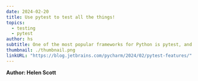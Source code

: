 ```yaml
---
date: 2024-02-20
title: Use pytest to test all the things!
topics:
  - testing
  - pytest
author: hs
subtitle: One of the most popular frameworks for Python is pytest, and it comes with several cool features. I’m going to show you three of them in this blog post.
thumbnail: ./thumbnail.png
linkURL: "https://blog.jetbrains.com/pycharm/2024/02/pytest-features/"
---
```


**Author: Helen Scott**
